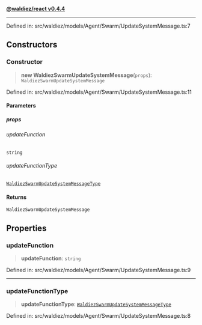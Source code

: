 [**@waldiez/react v0.4.4**](../../README.md)

***

Defined in: src/waldiez/models/Agent/Swarm/UpdateSystemMessage.ts:7

## Constructors

### Constructor

> **new WaldiezSwarmUpdateSystemMessage**(`props`): `WaldiezSwarmUpdateSystemMessage`

Defined in: src/waldiez/models/Agent/Swarm/UpdateSystemMessage.ts:11

#### Parameters

##### props

###### updateFunction

`string`

###### updateFunctionType

[`WaldiezSwarmUpdateSystemMessageType`](../type-aliases/WaldiezSwarmUpdateSystemMessageType.md)

#### Returns

`WaldiezSwarmUpdateSystemMessage`

## Properties

### updateFunction

> **updateFunction**: `string`

Defined in: src/waldiez/models/Agent/Swarm/UpdateSystemMessage.ts:9

***

### updateFunctionType

> **updateFunctionType**: [`WaldiezSwarmUpdateSystemMessageType`](../type-aliases/WaldiezSwarmUpdateSystemMessageType.md)

Defined in: src/waldiez/models/Agent/Swarm/UpdateSystemMessage.ts:8

